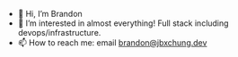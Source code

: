 - 👋 Hi, I’m Brandon
- 👀 I’m interested in almost everything! Full stack including devops/infrastructure.
- 📫 How to reach me: email brandon@jbxchung.dev

<!---
jbxchung/jbxchung is a ✨ special ✨ repository because its `README.md` (this file) appears on your GitHub profile.
You can click the Preview link to take a look at your changes.
--->
